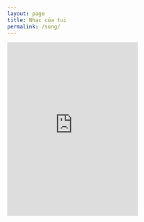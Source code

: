 ```yaml
---
layout: page
title: Nhạc của tui
permalink: /song/
---
```


<iframe src="https://open.spotify.com/embed/playlist/6o4t8span0hKPXZ7muuebm" height="400" scrolling="yes" frameborder="0" allowtransparency="true" allow="encrypted-media"></iframe>
